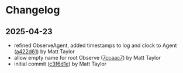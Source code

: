 # Changelog


## 2025-04-23
- refined ObserveAgent, added timestamps to log and clock to Agent ([a422d61](https://github.com/mjt-engine/observe/commit/a422d61169ea46d38f7811809e675e7c39498171)) by Matt Taylor
- allow empty name for root Observe ([7ccaac7](https://github.com/mjt-engine/observe/commit/7ccaac756e117347193218e0813c2080e8e8e6e6)) by Matt Taylor
- initial commit ([c3f6d1e](https://github.com/mjt-engine/observe/commit/c3f6d1e368d46baf03cd925282de39fa1f0b527b)) by Matt Taylor
